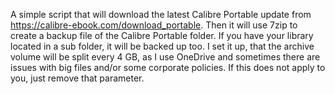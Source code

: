 A simple script that will download the latest Calibre Portable update from https://calibre-ebook.com/download_portable. Then it will use 7zip to create a backup file of the Calibre Portable folder. If you have your library located in a sub folder, it will be backed up too.
I set it up, that the archive volume will be split every 4 GB, as I use OneDrive and sometimes there are issues with big files and/or some corporate policies. If this does not apply to you, just remove that parameter.
